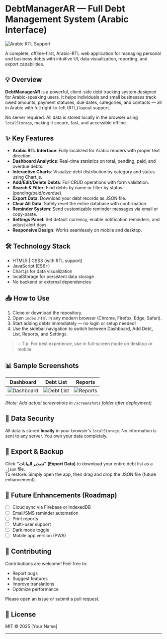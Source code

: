 # DebtManagerAR — Full Debt Management System (Arabic Interface)

![Arabic RTL Support](https://img.shields.io/badge/RTL-Arabic-blue?style=for-the-badge&logo=google-chrome)

A complete, offline-first, Arabic-RTL web application for managing personal and business debts with intuitive UI, data visualization, reporting, and export capabilities.

## 💡 Overview

**DebtManagerAR** is a powerful, client-side debt tracking system designed for Arabic-speaking users. It helps individuals and small businesses track owed amounts, payment statuses, due dates, categories, and contacts — all in Arabic with full right-to-left (RTL) layout support.

No server required. All data is stored locally in the browser using `localStorage`, making it secure, fast, and accessible offline.

## ✨ Key Features

- **Arabic RTL Interface**: Fully localized for Arabic readers with proper text direction.
- **Dashboard Analytics**: Real-time statistics on total, pending, paid, and overdue debts.
- **Interactive Charts**: Visualize debt distribution by category and status using Chart.js.
- **Add/Edit/Delete Debts**: Full CRUD operations with form validation.
- **Search & Filter**: Find debts by name or filter by status (pending/paid/overdue).
- **Export Data**: Download your debt records as JSON file.
- **Clear All Data**: Safely reset the entire database with confirmation.
- **Reminder System**: Send customizable reminder messages via email or copy-paste.
- **Settings Panel**: Set default currency, enable notification reminders, and adjust alert days.
- **Responsive Design**: Works seamlessly on mobile and desktop.

## 🛠️ Technology Stack

- HTML5 | CSS3 (with RTL support)
- JavaScript (ES6+)
- Chart.js for data visualization
- localStorage for persistent data storage
- No backend or external dependencies

## 📥 How to Use

1. Clone or download the repository.
2. Open `index.html` in any modern browser (Chrome, Firefox, Edge, Safari).
3. Start adding debts immediately — no login or setup needed!
4. Use the sidebar navigation to switch between Dashboard, Add Debt, List, Reports, and Settings.

> 💡 Tip: For best experience, use in full-screen mode on desktop or mobile.

## 📊 Sample Screenshots

| Dashboard | Debt List | Reports |
|----------|-----------|---------|
| ![Dashboard](screenshots/dashboard.png) | ![Debt List](screenshots/list.png) | ![Reports](screenshots/reports.png) |

*(Note: Add actual screenshots in `/screenshots` folder after deployment)*

## 🔐 Data Security

All data is stored **locally** in your browser’s `localStorage`. No information is sent to any server. You own your data completely.

## 🔄 Export & Backup

Click **"تصدير البيانات" (Export Data)** to download your entire debt list as a `.json` file.  
To restore: Simply open the app, then drag and drop the JSON file (future enhancement).

## 🚀 Future Enhancements (Roadmap)

- [ ] Cloud sync via Firebase or IndexedDB
- [ ] Email/SMS reminder automation
- [ ] Print reports
- [ ] Multi-user support
- [ ] Dark mode toggle
- [ ] Mobile app version (PWA)

## 🤝 Contributing

Contributions are welcome! Feel free to:
- Report bugs
- Suggest features
- Improve translations
- Optimize performance

Please open an issue or submit a pull request.

## 📜 License

MIT © 2025 [Your Name]

---